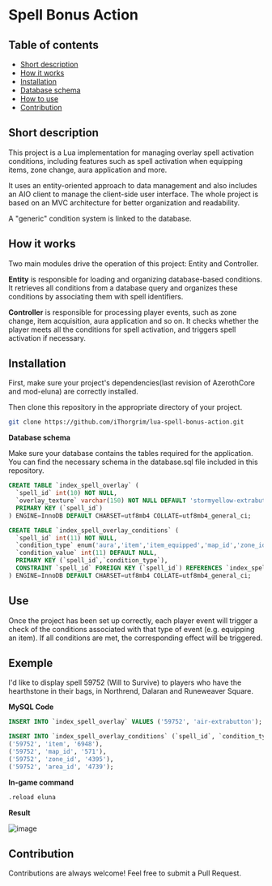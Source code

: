 # Spell Bonus Action

## Table of contents
- [Short description](https://github.com/iThorgrim/lua-overlay-spells/tree/main#short-description)
- [How it works](https://github.com/iThorgrim/lua-overlay-spells/tree/main#how-it-works)
- [Installation](https://github.com/iThorgrim/lua-overlay-spells/tree/main#installation)
- [Database schema](https://github.com/iThorgrim/lua-overlay-spells/tree/main#database-schema)
- [How to use](https://github.com/iThorgrim/lua-overlay-spells/tree/main#how-to-use)
- [Contribution](https://github.com/iThorgrim/lua-overlay-spells/tree/main#contribution)

## Short description
This project is a Lua implementation for managing overlay spell activation conditions, including features such as spell activation when equipping items, zone change, aura application and more.

It uses an entity-oriented approach to data management and also includes an AIO client to manage the client-side user interface. The whole project is based on an MVC architecture for better organization and readability.

A "generic" condition system is linked to the database.

## How it works
Two main modules drive the operation of this project: Entity and Controller.

**Entity** is responsible for loading and organizing database-based conditions. It retrieves all conditions from a database query and organizes these conditions by associating them with spell identifiers.

**Controller** is responsible for processing player events, such as zone change, item acquisition, aura application and so on. It checks whether the player meets all the conditions for spell activation, and triggers spell activation if necessary.

## Installation
First, make sure your project's dependencies(last revision of AzerothCore and mod-eluna) are correctly installed.

Then clone this repository in the appropriate directory of your project.
```bash
git clone https://github.com/iThorgrim/lua-spell-bonus-action.git
```

**Database schema**

Make sure your database contains the tables required for the application. You can find the necessary schema in the database.sql file included in this repository.

```sql
CREATE TABLE `index_spell_overlay` (
  `spell_id` int(10) NOT NULL,
  `overlay_texture` varchar(150) NOT NULL DEFAULT 'stormyellow-extrabutton',
  PRIMARY KEY (`spell_id`)
) ENGINE=InnoDB DEFAULT CHARSET=utf8mb4 COLLATE=utf8mb4_general_ci;

CREATE TABLE `index_spell_overlay_conditions` (
  `spell_id` int(11) NOT NULL,
  `condition_type` enum('aura','item','item_equipped','map_id','zone_id','area_id','active_event','min_level','class','race','phase_mask','quest_rewarded','quest_incomplete','min_hp_pct','max_hp_pct') NOT NULL,
  `condition_value` int(11) DEFAULT NULL,
  PRIMARY KEY (`spell_id`,`condition_type`),
  CONSTRAINT `spell_id` FOREIGN KEY (`spell_id`) REFERENCES `index_spell_overlay` (`spell_id`) ON DELETE CASCADE ON UPDATE CASCADE
) ENGINE=InnoDB DEFAULT CHARSET=utf8mb4 COLLATE=utf8mb4_general_ci;
```

## Use
Once the project has been set up correctly, each player event will trigger a check of the conditions associated with that type of event (e.g. equipping an item). If all conditions are met, the corresponding effect will be triggered.

## Exemple
I'd like to display spell 59752 (Will to Survive) to players who have the hearthstone in their bags, in Northrend, Dalaran and Runeweaver Square.

**MySQL Code**
```sql
INSERT INTO `index_spell_overlay` VALUES ('59752', 'air-extrabutton');

INSERT INTO `index_spell_overlay_conditions` (`spell_id`, `condition_type`, `condition_value`) VALUES
('59752', 'item', '6948'),
('59752', 'map_id', '571'),
('59752', 'zone_id', '4395'),
('59752', 'area_id', '4739');
```

**In-game command**
```bash
.reload eluna
```

**Result**

![image](https://github.com/iThorgrim/lua-overlay-spells/assets/125808072/ca18b050-c444-40fd-a0f6-dae72bff3501)

## Contribution
Contributions are always welcome! Feel free to submit a Pull Request.
